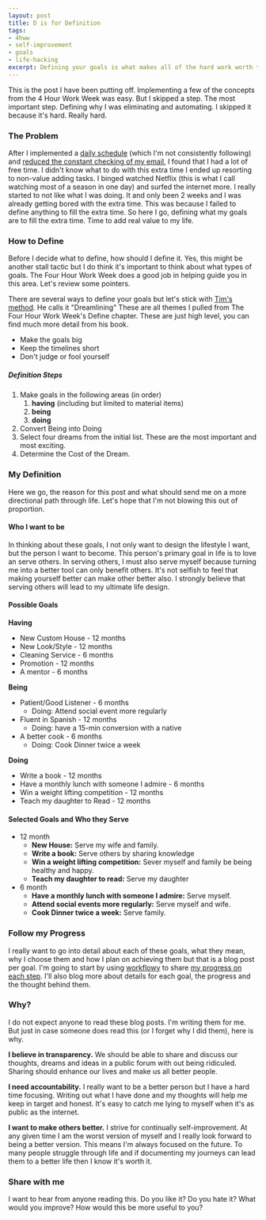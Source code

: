 ```yaml
---
layout: post
title: D is for Definition
tags:
- 4hww
- self-improvement
- goals
- life-hacking
excerpt: Defining your goals is what makes all of the hard work worth the time.
---
```


This is the post I have been putting off.  Implementing a few of the concepts from the 4 Hour Work Week was easy.  But I skipped a step.  The most important step.  Defining why I was eliminating and automating.  I skipped it because it's hard.  Really hard.

### The Problem

After I implemented a [daily schedule](http://indytechcook.com/being-purposeful) (which I'm not consistently following) and [reduced the constant checking of my email](http://indytechcook.com/email-processing), I found that I had a lot of free time.  I didn't know what to do with this extra time I ended up resorting to non-value adding tasks.  I binged watched Netflix (this is what I call watching most of a season in one day) and surfed the internet more.  I really started to not like what I was doing.  It and only been 2 weeks and I was already getting bored with the extra time.  This was because I failed to define anything to fill the extra time. So here I go, defining what my goals are to fill the extra time.  Time to add real value to my life. 

### How to Define

Before I decide what to define, how should I define it.  Yes, this might be another stall tactic but I do think it's important to think about what types of goals.  The Four Hour Work Week does a good job in helping guide you in this area.  Let's review some pointers.

There are several ways to define your goals but let's stick with [Tim's method](http://www.fourhourworkweek.com/blog/4-hour-workweek-tools/#chap4).  He calls it "Dreamlining"  These are all themes I pulled from The Four Hour Work Week's Define chapter.  These are just high level, you can find much more detail from his book.

* Make the goals big
* Keep the timelines short
* Don't judge or fool yourself

##### Definition Steps

1. Make goals in the following areas (in order)
    1. **having** (including but limited to material items)
    2. **being**
    3. **doing**
3. Convert Being into Doing
4. Select four dreams from the initial list.  These are the most important and most exciting.
5. Determine the Cost of the Dream.

### My Definition

Here we go, the reason for this post and what should send me on a more directional path through life.  Let's hope that I'm not blowing this out of proportion.

#### Who I want to be

In thinking about these goals, I not only want to design the lifestyle I want, but the person I want to become.  This person's primary goal in life is to love an serve others.  In serving others, I must also serve myself because turning me into a better tool can only benefit others.  It's not selfish to feel that making yourself better can make other better also. I strongly believe that serving others will lead to my ultimate life design.

#### Possible Goals

**Having**

* New Custom House - 12 months
* New Look/Style - 12 months
* Cleaning Service - 6 months
* Promotion - 12 months
* A mentor - 6 months

**Being**

* Patient/Good Listener - 6 months
    * Doing: Attend social event more regularly
* Fluent in Spanish - 12 months
    * Doing: have a 15-min conversion with a native
* A better cook - 6 months
    * Doing: Cook Dinner twice a week 

**Doing**

* Write a book - 12 months
* Have a monthly lunch with someone I admire - 6 months
* Win a weight lifting competition - 12 months
* Teach my daughter to Read - 12 months

#### Selected Goals and Who they Serve

* 12 month
    * **New House:**  Serve my wife and family.
    * **Write a book:**  Serve others by sharing knowledge
    * **Win a weight lifting competition:** Sever myself and family be being healthy and happy.
    * **Teach my daughter to read:**  Serve my daughter
* 6 month
    * **Have a monthly lunch with someone I admire:**  Serve myself.
    * **Attend social events more regularly:**  Serve myself and wife.
    * **Cook Dinner twice a week:**  Serve family.
    

### Follow my Progress

I really want to go into detail about each of these goals, what they mean, why I choose them and how I plan on achieving them but that is a blog post per goal.  I'm going to start by using [workflowy](https://workflowy.com/?ref=cc89f9d) to share [my progress on each step](https://workflowy.com/shared/3d0efacd-b6ca-4a2d-41a4-c4c154975653/).  I'll also blog more about details for each goal, the progress and the thought behind them.

### Why?

I do not expect anyone to read these blog posts.  I'm writing them for me.  But just in case someone does read this (or I forget why I did them), here is why.

**I believe in transparency.**  We should be able to share and discuss our thoughts, dreams and ideas in a public forum with out being ridiculed.  Sharing should enhance our lives and make us all better people.  

**I need accountability.**  I really want to be a better person but I have a hard time focusing.  Writing out what I have done and my thoughts will help me keep in target and honest.  It's easy to catch me lying to myself when it's as public as the internet.

**I want to make others better.**  I strive for continually self-improvement.  At any given time I am the worst version of myself and I really look forward to being a better version.  This means I'm always focused on the future.  To many people struggle through life and if documenting my journeys can lead them to a  better life then I know it's worth it.

### Share with me

I want to hear from anyone reading this.  Do you like it?  Do you hate it?  What would you improve?  How would this be more useful to you?
